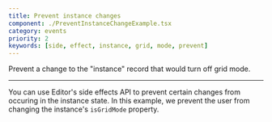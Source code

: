 ```yaml
---
title: Prevent instance changes
component: ./PreventInstanceChangeExample.tsx
category: events
priority: 2
keywords: [side, effect, instance, grid, mode, prevent]
---
```


Prevent a change to the "instance" record that would turn off grid mode.

---

You can use Editor's side effects API to prevent certain changes from occuring in the instance state. In this example, we prevent the user from changing the instance's `isGridMode` property.
